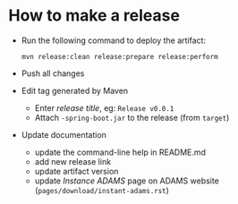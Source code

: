 How to make a release
=====================

* Run the following command to deploy the artifact:

  ```
  mvn release:clean release:prepare release:perform
  ```

* Push all changes
* Edit tag generated by Maven 

  * Enter *release title*, eg: `Release v0.0.1`
  * Attach `-spring-boot.jar` to the release (from `target`)

* Update documentation

  * update the command-line help in README.md
  * add new release link
  * update artifact version
  * update *Instance ADAMS* page on ADAMS website (`pages/download/instant-adams.rst`)  
